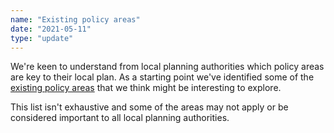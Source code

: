 ```yaml
---
name: "Existing policy areas"
date: "2021-05-11"
type: "update"
---
```


We're keen to understand from local planning authorities which policy areas are key to their local plan. As a starting point we've identified some of the [existing policy areas](list-of-existing-policy-areas) that we think might be interesting to explore.

This list isn't exhaustive and some of the areas may not apply or be considered important to all local planning authorities.